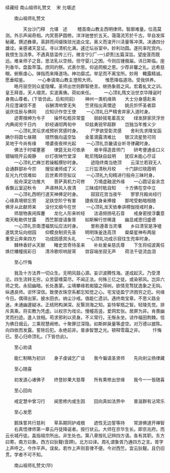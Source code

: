 续藏经   南山祖师礼赞文
　宋 允堪述
　　 

　　南山祖师礼赞文

　　　　天台沙门释　允堪　述
　　稽首南山教主西明律师。智廓难量。位高莫测。外示声闻奇相。内冥菩萨圆修。洋洋驰誉於五天。蔼蔼流芳於千古。早自发挥秘藏。撰述彝章。英辞而间缀珠琼光逾众宝。奥义而浚开川渎量等冲溟。决通四分雄诠。亲感诸天显证。寻以清机化满。遽迁坛谷室中。妙利功圆。遂托率陀宫内。我恨生当浇季。不遇真慈滥传三行。微言宁[(厂-一)*臣*责]五篇深旨。望座莲而既远。难亲师子之音。思法乳以空频。但守婴儿之困。今则应锺俄届。讳日斯临。座列香华。盘盈苹藻。庶同礿祭。式表尔思。仰追罔极之恩。少荐非馨之礼。远希慈眼。俯察虔心。弹指而来降道场。神功靡忒。举足而不离宝所。妙用　輙露精诚。愿垂昭鉴。
　　一心奉请南山教主澄照大师。
　　惟愿降临道场。受我供养。
　　皓月丽空则众星隐耀。圣师出世则群智绝言。继扬象扇之风。宏着虬文之训。皇王拜首。天人翊灵。实波离俦。荷如来任。
　　一心顶礼隋文治世京华降诞时身南山尊者。(下皆仿此。后和同前)
　　神州一类机缘熟　　大士分身感赴来　　月应澄澜信不差　　谷酬清响曾无失　　竺贤指出真僧迹　　姚氏忻怀圣者踪　　诞庆佳辰与佛同　　应知识作空王使
　　一心顶礼日严精舍弃家入道时身。
　　迹寄搢绅为令子　　操怀松栢异常童　　弱龄摇笔着高文　　绿发辞家厌浮世　　内典阅穷千日内　　妙经诵彻两旬中　　仰兹勇锐早超群　　岂独当年推义少
　　一心顶礼灵坛求戒预祈冥感时身。
　　尸罗欲受彰灵感　　舍利先求降宝函　　确尔将圆七昼期　　铿然俄向遥空坠　　金茎滴露清难比　　银汉流星势可同　　吴地于今尚有缘　　塔婆夜夜祥光起
　　一心顶礼京畿请业听寻律藏时身。
　　佛法于时嗟壅塞　　律筵无处可依承　　艰辛得造首师门　　研考便通金口义　　钿轴晓开云阁静　　纱灯夜映竹堂深　　毗尼残缺自兹明　　犹叹未能心尽证
　　一心顶礼纻麻兰若操觚撰钞时身。
　　迹隐终南当绝顶　　云深兰若寂无人　　会通群部补今宗　　搜驳诸师成了义　　三行旨清秋月皎　　十门辞烂晓霞明　　反光九代信难如　　后世素师空拟议
　　一心顶礼九旬精进行般舟三昧时身。
　　般舟深定功推大　　菩萨真机力可修　　万境虚融泯外缘　　一心圆证妄余念　　香飘云室迎秋令　　声递林风入夜清　　三昧成时秖自知　　十方佛在空中立
　　一心顶礼西明行道天神捧足时身。
　　寂寂花宫当夜午　　寥寥月殿尚经行　　心缘真境顿忘劳　　足趺空阶宁有害　　捷疾现身亲捧接　　那咤受勅暗相随　　佛牙从此献师来　　没付文纲今在世
　　一心顶礼龙天依奉讲楞伽授戒时身。
　　师居物表闲挥麈　　龙化人形来听经　　法语频扬吼石音　　戒身密授浮囊意　　南天毗勒供甘露　　西竺那提请象胥　　如斯解行世稀逢　　幽显咸思归盛德
　　一心顶礼京南澧福筑坛应法时身。
　　里称遵善当灵壤　　乡曰清官是净墟　　遂筑灵坛向绀园　　仰模良制资先圣　　明明珠釜连高顶　　粲粲星神布两层　　重受云奔来四方　　功成因感宾头礼
　　一心顶礼功成示寂往生兜率时身。
　　棘林香好从天献　　睹史宫奇待圣来　　补处爰亲慈氏尊　　下生将绍波离任　　焕烂幡幢摇彩日　　清泠歌呗响层宵　　敛容端坐寂无声　　荷法千徒流血泪

　　至心忏悔

　　我及十方法界一切众生。无明风鼓心源。妄识波腾性海。遂成起灭。乃受漂沦。四生流转无穷。众苦婴缠莫尽。不闻正法。何殊三亿之徒。或染邪风。岂异六师之党。永招幽暗。长处愚蒙。尘境攀缘若痴猿之得树。欲情竞骛犹逸象之无钩。纵遇良师。讵怀深信。致使衣珠空系都忘知觉之心。宅宝徒盈宁济困穷之厄。何缘今日。偶得出家。披水田衣。纳尘沙戒。值能仁遗训。遇终南宝章。不思义路全迷。未通幽邃疑冰。正结罔构渊深。反繄测海之知。妄恃挈瓶之智。轻陵先觉。排斥真乘。将实教为凭虚。以权宗为戏论。慢幢高竖。爱网宏张。居屏为非。肯畏幽灵而扫迹。逢人敛相。苟求邪利以资身。不义常行。无惭永坐。谅作福田荆棘。信为佛日烟云。三乘观慧阙修。十聚罪愆深隐。如斯衅戾量等虚空。对万德以披陈。向四依而发露。誓除后犯。永绝前非。普承智慧之光。顿释雪霜之非。
　　忏悔已。至心归命顶礼。(下皆仿此)。

　　至心劝请

　　能仁制略为初训　　身子虔诚乞广谈　　我今徧请圣贤师　　先向剎尘扬律藏

　　至心随喜

　　初发道心诸佛子　　终登妙果大慈尊　　所有熏修出世缘　　我今一一皆随喜

　　至心回向

　　戒定慧中曾习行　　闻思修内或生因　　回向真如法界中　　普滋群有沾常乐

　　至心发愿

　　鹅珠誓共行慈利　　草系期同护戒根　　遮性无边誓等持　　常游佛道开禅智
　　右真悟律师第一章云丹徒降诞者。按行状云。大师在京华生长。即京兆府。而云长城丹徒。盖指祖宗所出。非生处也。第八章按礼记辨四方语。各有其职。东方曰寄。南方曰象。西方曰狄鞮(音蹄)。北方曰译。周礼谓象胥乃通四方之言。胥字上声呼之。今作平声。误矣。若作上声则音律不便。今对西竺。宜云狄鞮。且仍旧贯。学者不可不知。

　　南山祖师礼赞文(毕)

